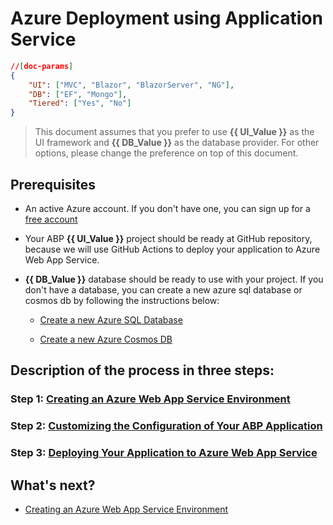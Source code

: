 # Azure Deployment using Application Service

````json
//[doc-params]
{
    "UI": ["MVC", "Blazor", "BlazorServer", "NG"],
    "DB": ["EF", "Mongo"],
    "Tiered": ["Yes", "No"]
}
````

> This document assumes that you prefer to use **{{ UI_Value }}** as the UI framework and **{{ DB_Value }}** as the database provider. For other options, please change the preference on top of this document.

## Prerequisites

- An active Azure account. If you don't have one, you can sign up for a [free account](https://azure.microsoft.com/en-us/free/)

- Your ABP **{{ UI_Value }}** project should be ready at GitHub repository, because we will use GitHub Actions to deploy your application to Azure Web App Service.

- **{{ DB_Value }}** database should be ready to use with your project. If you don't have a database, you can create a new azure sql database or cosmos db by following the instructions below:

    - [Create a new Azure SQL Database](https://docs.microsoft.com/en-us/azure/azure-sql/database/single-database-create-quickstart?tabs=azure-portal)

    - [Create a new Azure Cosmos DB](https://docs.microsoft.com/en-us/azure/cosmos-db/create-cosmosdb-resources-portal)


## Description of the process in three steps:

### Step 1: [Creating an Azure Web App Service Environment ](step1-create-azure-resources)

### Step 2: [Customizing the Configuration of Your ABP Application](step2-configuration-application)

### Step 3: [Deploying Your Application to Azure Web App Service](step3-deployment-github-action)


## What's next?

- [Creating an Azure Web App Service Environment](step1-create-azure-resources)